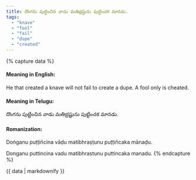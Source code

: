 ```yaml
---
title: దొంగను పుట్టించిన వాడు మతిభ్రష్టును పుట్టించక మానడు.
tags:
  - "knave"
  - "fool"
  - "fail"
  - "dupe"
  - "created"
---
```


{% capture data %}
#### Meaning in English:
He that created a knave will not fail to create a dupe.
A fool only is cheated.

#### Meaning in Telugu:
దొంగను పుట్టించిన వాడు మతిభ్రష్టును పుట్టించక మానడు.

#### Romanization:
Doṅganu puṭṭin̄cina vāḍu matibhraṣṭunu puṭṭin̄caka mānaḍu.

Donganu puttincina vadu matibhrastunu puttincaka manadu.
{% endcapture %}

{{ data | markdownify }}


